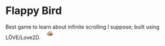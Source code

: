 # Flappy Bird

Best game to learn about infinite scrolling I suppose; built using LÖVE/Love2D.![flappy bird](https://github.com/pranjalverma/games/blob/master/Flappy%20Bird/flappy.love/Images/bird%20small.png)
